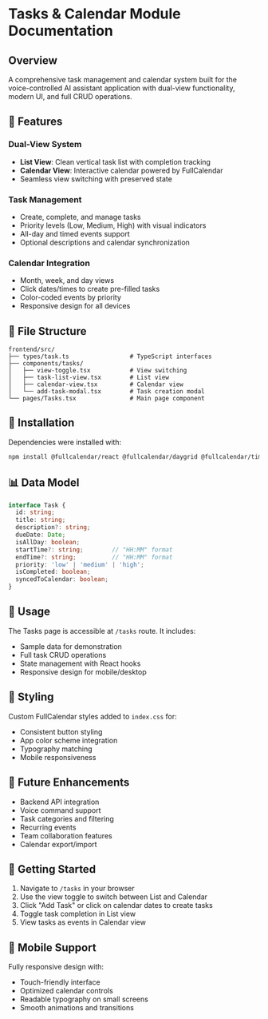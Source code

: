 # Tasks & Calendar Module Documentation

## Overview
A comprehensive task management and calendar system built for the voice-controlled AI assistant application with dual-view functionality, modern UI, and full CRUD operations.

## 🚀 Features

### Dual-View System
- **List View**: Clean vertical task list with completion tracking
- **Calendar View**: Interactive calendar powered by FullCalendar
- Seamless view switching with preserved state

### Task Management
- Create, complete, and manage tasks
- Priority levels (Low, Medium, High) with visual indicators
- All-day and timed events support
- Optional descriptions and calendar synchronization

### Calendar Integration
- Month, week, and day views
- Click dates/times to create pre-filled tasks
- Color-coded events by priority
- Responsive design for all devices

## 📁 File Structure

```
frontend/src/
├── types/task.ts                 # TypeScript interfaces
├── components/tasks/
│   ├── view-toggle.tsx           # View switching
│   ├── task-list-view.tsx        # List view
│   ├── calendar-view.tsx         # Calendar view
│   └── add-task-modal.tsx        # Task creation modal
└── pages/Tasks.tsx               # Main page component
```

## 🔧 Installation

Dependencies were installed with:
```bash
npm install @fullcalendar/react @fullcalendar/daygrid @fullcalendar/timegrid @fullcalendar/interaction react-day-picker date-fns clsx tailwind-merge
```

## 📊 Data Model

```typescript
interface Task {
  id: string;
  title: string;
  description?: string;
  dueDate: Date;
  isAllDay: boolean;
  startTime?: string;        // "HH:MM" format
  endTime?: string;          // "HH:MM" format
  priority: 'low' | 'medium' | 'high';
  isCompleted: boolean;
  syncedToCalendar: boolean;
}
```

## 🎯 Usage

The Tasks page is accessible at `/tasks` route. It includes:
- Sample data for demonstration
- Full task CRUD operations
- State management with React hooks
- Responsive design for mobile/desktop

## 🎨 Styling

Custom FullCalendar styles added to `index.css` for:
- Consistent button styling
- App color scheme integration
- Typography matching
- Mobile responsiveness

## 🔮 Future Enhancements

- Backend API integration
- Voice command support
- Task categories and filtering
- Recurring events
- Team collaboration features
- Calendar export/import

## 🚀 Getting Started

1. Navigate to `/tasks` in your browser
2. Use the view toggle to switch between List and Calendar
3. Click "Add Task" or click on calendar dates to create tasks
4. Toggle task completion in List view
5. View tasks as events in Calendar view

## 📱 Mobile Support

Fully responsive design with:
- Touch-friendly interface
- Optimized calendar controls
- Readable typography on small screens
- Smooth animations and transitions 